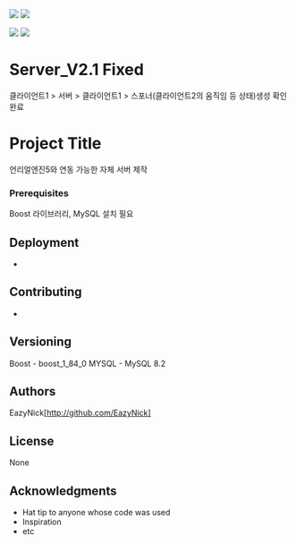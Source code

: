 <img src="https://capsule-render.vercel.app/api?type=waving&color=BDBDC8&height=150&section=header" />
<img src="https://capsule-render.vercel.app/api?type=waving&color=BDBDC8&height=150&section=footer" />








<img src="http://ForTheBadge.com/images/badges/built-with-love.svg" /> <img src="https://img.shields.io/badge/MySQL-005C84?style=for-the-badge&logo=mysql&logoColor=white" />

# Server_V2.1 Fixed
클라이언트1 > 서버 > 클라이언트1 > 스포너(클라이언트2의 움직임 등 상태)생성 확인 완료

# Project Title

언리얼엔진5와 연동 가능한 자체 서버 제작

### Prerequisites

Boost 라이브러리, MySQL 설치 필요

## Deployment

-

## Contributing

-

## Versioning

Boost - boost_1_84_0
MYSQL - MySQL 8.2

## Authors

EazyNick[http://github.com/EazyNick]

## License

None

## Acknowledgments

* Hat tip to anyone whose code was used
* Inspiration
* etc
